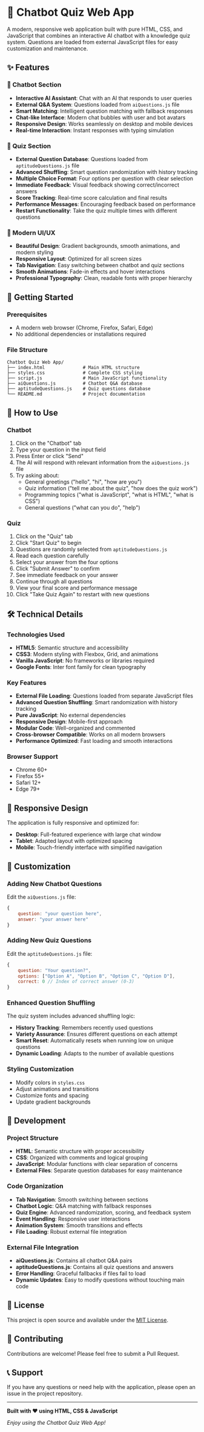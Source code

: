 # 🤖 Chatbot Quiz Web App

A modern, responsive web application built with pure HTML, CSS, and JavaScript that combines an interactive AI chatbot with a knowledge quiz system. Questions are loaded from external JavaScript files for easy customization and maintenance.

## ✨ Features

### 🤖 Chatbot Section
- **Interactive AI Assistant**: Chat with an AI that responds to user queries
- **External Q&A System**: Questions loaded from `aiQuestions.js` file
- **Smart Matching**: Intelligent question matching with fallback responses
- **Chat-like Interface**: Modern chat bubbles with user and bot avatars
- **Responsive Design**: Works seamlessly on desktop and mobile devices
- **Real-time Interaction**: Instant responses with typing simulation

### 🧠 Quiz Section
- **External Question Database**: Questions loaded from `aptitudeQuestions.js` file
- **Advanced Shuffling**: Smart question randomization with history tracking
- **Multiple Choice Format**: Four options per question with clear selection
- **Immediate Feedback**: Visual feedback showing correct/incorrect answers
- **Score Tracking**: Real-time score calculation and final results
- **Performance Messages**: Encouraging feedback based on performance
- **Restart Functionality**: Take the quiz multiple times with different questions

### 🎨 Modern UI/UX
- **Beautiful Design**: Gradient backgrounds, smooth animations, and modern styling
- **Responsive Layout**: Optimized for all screen sizes
- **Tab Navigation**: Easy switching between chatbot and quiz sections
- **Smooth Animations**: Fade-in effects and hover interactions
- **Professional Typography**: Clean, readable fonts with proper hierarchy

## 🚀 Getting Started

### Prerequisites
- A modern web browser (Chrome, Firefox, Safari, Edge)
- No additional dependencies or installations required

### File Structure
```
Chatbot Quiz Web App/
├── index.html              # Main HTML structure
├── styles.css              # Complete CSS styling
├── script.js               # Main JavaScript functionality
├── aiQuestions.js          # Chatbot Q&A database
├── aptitudeQuestions.js    # Quiz questions database
└── README.md               # Project documentation
```

## 🎯 How to Use

### Chatbot
1. Click on the "Chatbot" tab
2. Type your question in the input field
3. Press Enter or click "Send"
4. The AI will respond with relevant information from the `aiQuestions.js` file
5. Try asking about:
   - General greetings ("hello", "hi", "how are you")
   - Quiz information ("tell me about the quiz", "how does the quiz work")
   - Programming topics ("what is JavaScript", "what is HTML", "what is CSS")
   - General questions ("what can you do", "help")

### Quiz
1. Click on the "Quiz" tab
2. Click "Start Quiz" to begin
3. Questions are randomly selected from `aptitudeQuestions.js`
4. Read each question carefully
5. Select your answer from the four options
6. Click "Submit Answer" to confirm
7. See immediate feedback on your answer
8. Continue through all questions
9. View your final score and performance message
10. Click "Take Quiz Again" to restart with new questions

## 🛠️ Technical Details

### Technologies Used
- **HTML5**: Semantic structure and accessibility
- **CSS3**: Modern styling with Flexbox, Grid, and animations
- **Vanilla JavaScript**: No frameworks or libraries required
- **Google Fonts**: Inter font family for clean typography

### Key Features
- **External File Loading**: Questions loaded from separate JavaScript files
- **Advanced Question Shuffling**: Smart randomization with history tracking
- **Pure JavaScript**: No external dependencies
- **Responsive Design**: Mobile-first approach
- **Modular Code**: Well-organized and commented
- **Cross-browser Compatible**: Works on all modern browsers
- **Performance Optimized**: Fast loading and smooth interactions

### Browser Support
- Chrome 60+
- Firefox 55+
- Safari 12+
- Edge 79+

## 📱 Responsive Design

The application is fully responsive and optimized for:
- **Desktop**: Full-featured experience with large chat window
- **Tablet**: Adapted layout with optimized spacing
- **Mobile**: Touch-friendly interface with simplified navigation

## 🎨 Customization

### Adding New Chatbot Questions
Edit the `aiQuestions.js` file:
```javascript
{
    question: "your question here",
    answer: "your answer here"
}
```

### Adding New Quiz Questions
Edit the `aptitudeQuestions.js` file:
```javascript
{
    question: "Your question?",
    options: ["Option A", "Option B", "Option C", "Option D"],
    correct: 0 // Index of correct answer (0-3)
}
```

### Enhanced Question Shuffling
The quiz system includes advanced shuffling logic:
- **History Tracking**: Remembers recently used questions
- **Variety Assurance**: Ensures different questions on each attempt
- **Smart Reset**: Automatically resets when running low on unique questions
- **Dynamic Loading**: Adapts to the number of available questions

### Styling Customization
- Modify colors in `styles.css`
- Adjust animations and transitions
- Customize fonts and spacing
- Update gradient backgrounds

## 🔧 Development

### Project Structure
- **HTML**: Semantic structure with proper accessibility
- **CSS**: Organized with comments and logical grouping
- **JavaScript**: Modular functions with clear separation of concerns
- **External Files**: Separate question databases for easy maintenance

### Code Organization
- **Tab Navigation**: Smooth switching between sections
- **Chatbot Logic**: Q&A matching with fallback responses
- **Quiz Engine**: Advanced randomization, scoring, and feedback system
- **Event Handling**: Responsive user interactions
- **Animation System**: Smooth transitions and effects
- **File Loading**: Robust external file integration

### External File Integration
- **aiQuestions.js**: Contains all chatbot Q&A pairs
- **aptitudeQuestions.js**: Contains all quiz questions and answers
- **Error Handling**: Graceful fallbacks if files fail to load
- **Dynamic Updates**: Easy to modify questions without touching main code

## 📄 License

This project is open source and available under the [MIT License](LICENSE).

## 🤝 Contributing

Contributions are welcome! Please feel free to submit a Pull Request.

## 📞 Support

If you have any questions or need help with the application, please open an issue in the project repository.

---

**Built with ❤️ using HTML, CSS & JavaScript**

*Enjoy using the Chatbot Quiz Web App!* 
